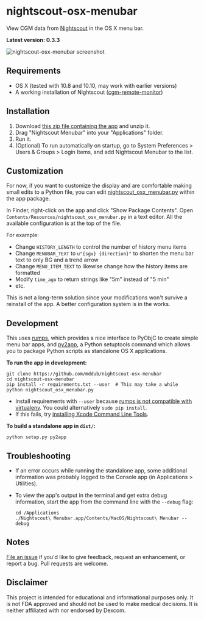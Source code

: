 # nightscout-osx-menubar

View CGM data from [Nightscout] in the OS X menu bar.

**Latest version: 0.3.3**

![nightscout-osx-menubar screenshot](https://raw.githubusercontent.com/mddub/nightscout-osx-menubar/master/screenshot.png)

## Requirements

* OS X (tested with 10.8 and 10.10, may work with earlier versions)
* A working installation of Nightscout ([cgm-remote-monitor])

## Installation

1. Download [this zip file containing the app][release-zip] and unzip it.
1. Drag "Nightscout Menubar" into your "Applications" folder.
1. Run it.
1. (Optional) To run automatically on startup, go to System Preferences > Users & Groups > Login Items, and add Nightscout Menubar to the list.

## Customization

For now, if you want to customize the display and are comfortable making small edits to a Python file, you can edit [nightscout_osx_menubar.py] within the app package.

In Finder, right-click on the app and click "Show Package Contents". Open `Contents/Resources/nightscout_osx_menubar.py` in a text editor. All the available configuration is at the top of the file.

For example:

* Change `HISTORY_LENGTH` to control the number of history menu items
* Change `MENUBAR_TEXT` to `u"{sgv} {direction}"` to shorten the menu bar text to only BG and a trend arrow
* Change `MENU_ITEM_TEXT` to likewise change how the history items are formatted
* Modify `time_ago` to return strings like "5m" instead of "5 min"
* etc.

This is not a long-term solution since your modifications won't survive a reinstall of the app. A better configuration system is in the works.

## Development

This uses [rumps], which provides a nice interface to PyObjC to create simple menu bar apps, and [py2app], a Python setuptools command which allows you to package Python scripts as standalone OS X applications.

**To run the app in development:**

```
git clone https://github.com/mddub/nightscout-osx-menubar
cd nightscout-osx-menubar
pip install -r requirements.txt --user  # This may take a while
python nightscout_osx_menubar.py
```

* Install requirements with `--user` because [rumps is not compatible with virtualenv][rumps-virtualenv]. You could alternatively `sudo pip install`.
* If this fails, try [installing Xcode Command Line Tools][xcode-cli].

**To build a standalone app in `dist/`:**

```
python setup.py py2app
```

## Troubleshooting

* If an error occurs while running the standalone app, some additional information was probably logged to the Console app (in Applications > Utilities).

* To view the app's output in the terminal and get extra debug information, start the app from the command line with the `--debug` flag:
  ```
  cd /Applications
  ./Nightscout\ Menubar.app/Contents/MacOS/Nightscout\ Menubar --debug
  ```

## Notes

[File an issue] if you'd like to give feedback, request an enhancement, or report a bug. Pull requests are welcome.

## Disclaimer

This project is intended for educational and informational purposes only. It is not FDA approved and should not be used to make medical decisions. It is neither affiliated with nor endorsed by Dexcom.

[Nightscout]: http://www.nightscout.info/
[cgm-remote-monitor]: https://github.com/nightscout/cgm-remote-monitor
[release-zip]: https://github.com/mddub/nightscout-osx-menubar/raw/master/release/nightscout-osx-menubar-0.3.3.zip
[nightscout_osx_menubar.py]: https://github.com/mddub/nightscout-osx-menubar/blob/master/nightscout_osx_menubar.py
[rumps]: https://github.com/jaredks/rumps
[py2app]: https://pythonhosted.org/py2app/
[rumps-virtualenv]: https://github.com/jaredks/rumps/issues/9
[xcode-cli]: http://stackoverflow.com/questions/20929689/git-clone-command-not-working-in-mac-terminal
[file an issue]: https://github.com/mddub/nightscout-osx-menubar/issues
